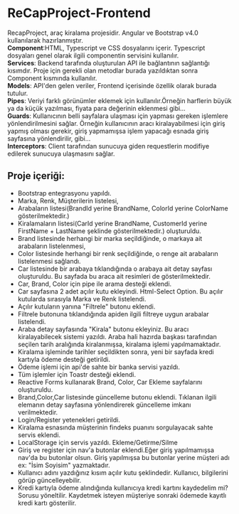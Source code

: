# ReCapProject-Frontend  

RecapProject, araç kiralama projesidir. Angular ve Bootstrap v4.0 kullanılarak hazırlanmıştır.</br>
**Component**:HTML, Typescript ve CSS dosyalarını içerir. Typescript dosyaları genel olarak ilgili componentin servisini kullanılır.</br>
**Services**: Backend tarafında oluşturulan API ile bağlantının sağlantığı kısımdır. Proje için gerekli olan metodlar burada yazıldıktan sonra Component kısmında kullanılır.</br>
**Models**: API'den gelen veriler, Frontend içerisinde özellik olarak burada tutulur.</br>
**Pipes**: Veriyi farklı görünümler eklemek için kullanılır.Örneğin harflerin büyük ya da küçük yazılması, fiyata para değerinin eklenmesi gibi...</br>
**Guards**: Kullanıcının belli sayfalara ulaşması için yapması gereken işlemlere yönlendirilmesini sağlar. Örneğin kullanıcının aracı kiralayabilmesi için giriş yapmış olması gerekir, giriş yapmamışsa işlem yapacağı esnada giriş sayfasına yönlendirilir, gibi...</br>
**Interceptors**: Client tarafından sunucuya giden requestlerin modifiye edilerek sunucuya ulaşmasını sağlar.</br>

## Proje içeriği: 

- Bootstrap entegrasyonu yapıldı.
- Marka, Renk, Müşterilerin listelesi,
- Arabaların listesi(BrandId yerine BrandName, ColorId yerine ColorName gösterilmektedir.)
- Kiralamaların listesi(CarId yerine BrandName, CustomerId yerine FirstName + LastName şeklinde gösterilmektedir.) oluşturuldu.
- Brand listesinde herhangi bir marka seçildiğinde, o markaya ait arabaların listelenmesi,
- Color listesinde herhangi bir renk seçildiğinde, o renge ait arabaların listelenmesi sağlandı.
- Car listesinde bir arabaya tıklandığında o arabaya ait detay sayfası oluşturuldu. Bu sayfada bu araca ait resimleri de gösterilmektedir.
- Car, Brand, Color için pipe ile arama desteği eklendi.
- Car sayfasına 2 adet açılır kutu ekleyindi. Html-Select Option. Bu açılır kutularda sırasıyla Marka ve Renk listelendi.
- Açılır kutuların yanına "Filtrele" butonu eklendi.
- Filtrele butonuna tıklandığında apiden ilgili filtreye uygun arabalar listelendi.
- Araba detay sayfasında "Kirala" butonu ekleyiniz. Bu aracı kiralayabilecek sistemi yazıldı. Araba hali hazırda başkası tarafından seçilen tarih aralığında kiralanmışsa, kiralama işlemi yapılmamaktadır.
- Kiralama işleminde tarihler seçildikten sonra, yeni bir sayfada kredi kartıyla ödeme desteği getirildi.
- Ödeme işlemi için api'de sahte bir banka servisi yazıldı.
- Tüm işlemler için Toastr desteği eklendi.
- Reactive Forms kullanarak Brand, Color, Car Ekleme sayfalarını oluşturuldu.
- Brand,Color,Car listesinde güncelleme butonu eklendi. Tıklanan ilgili elemanın detay sayfasına yönlendirerek güncelleme imkanı verilmektedir.
- Login/Register yetenekleri getirildi.
- Kiralama esnasında müşterinin findeks puanını sorgulayacak sahte servis eklendi.
- LocalStorage için servis yazıldı. Ekleme/Getirme/Silme
- Giriş ve register için nav'a butonlar eklendi.Eğer giriş yapılmamışsa nav'da bu butonlar olsun. Giriş yapılmışsa bu butonlar yerine müşteri adı ex: "İsim Soyisim" yazmaktadır.
- Kullanıcı adını yazdığınız kısım açılır kutu şeklindedir. Kullanıcı, bilgilerini görüp güncelleyebilir.
- Kredi kartıyla ödeme alındığında kullanıcıya kredi kartını kaydedelim mi? Sorusu yöneltilir. Kaydetmek isteyen müşteriye sonraki ödemede kayıtlı kredi kartı gösterilir.



